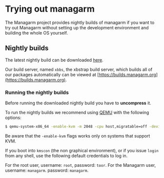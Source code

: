 # Trying out managarm

The Managarm project provides nightly builds of managarm if you want to try out
Managarm without setting up the development environment and building the whole
OS yourself.

## Nightly builds
The latest nightly build can be downloaded [here](https://builds.managarm.org/repos/files/managarm/rolling/image.xz).

Our build server, named `xbbs`, the xbstrap build server, which builds all of our packages automatically can be viewed at [https://builds.managarm.org](https://builds.managarm.org).

### Running the nightly builds
Before running the downloaded nightly build you have to **uncompress** it.

To run the nightly builds we recommend using [QEMU](https://www.qemu.org/) with the following options:

```bash
$ qemu-system-x86_64 -enable-kvm -m 2048 -cpu host,migratable=off -device qemu-xhci -device usb-kbd -device usb-tablet -drive id=hdd,file=image,format=raw,if=none -device virtio-blk-pci,drive=hdd -vga vmware -debugcon stdio
```

Be aware that the `-enable-kvm` flags works only on systems that support KVM.

If you boot into `kmscon` (the non graphical environment), or if you issue `login` from any shell, use the following default credentials to log in.

For the root user, username: `root`, password: `toor`.
For the Managarm user, username: `managarm`. password: `managarm`.
